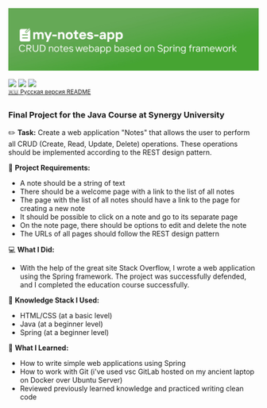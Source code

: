 <div align="center">
  <a href="#"><img src="/preview.jpg?raw=true"/></a>
</div>

<img src="https://img.shields.io/badge/Synergy_Studing_Project-EF3939"> <img src="https://img.shields.io/badge/Spring-6DB33F?logo=spring&logoColor=white"> <img src="https://img.shields.io/github/license/notakeith/my-notes-app.svg">  
<sup> [:ru: Русская версия README](README_ru.md) </sup>

### Final Project for the Java Course at Synergy University

:pencil2: **Task:** Create a web application "Notes" that allows the user to perform all CRUD (Create, Read, Update, Delete) operations. These operations should be implemented according to the REST design pattern.

:page_with_curl: **Project Requirements:**
- A note should be a string of text
- There should be a welcome page with a link to the list of all notes
- The page with the list of all notes should have a link to the page for creating a new note
- It should be possible to click on a note and go to its separate page
- On the note page, there should be options to edit and delete the note
- The URLs of all pages should follow the REST design pattern

:computer: **What I Did:**
- With the help of the great site Stack Overflow, I wrote a web application using the Spring framework. The project was successfully defended, and I completed the education course successfully.

:open_file_folder: **Knowledge Stack I Used:**
- HTML/CSS (at a basic level)
- Java (at a beginner level)
- Spring (at a beginner level)

:school: **What I Learned:**
- How to write simple web applications using Spring
- How to work with Git (i've used vsc GitLab hosted on my ancient laptop on Docker over Ubuntu Server)  
- Reviewed previously learned knowledge and practiced writing clean code
